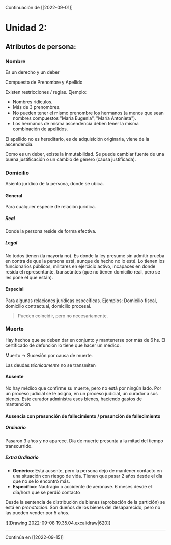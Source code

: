 Continuación de [[2022-09-01]]
# Unidad 2:
## Atributos de persona:
### Nombre
Es un derecho y un deber

Compuesto de Prenombre y Apellido

Existen restricciones / reglas. Ejemplo:
- Nombres ridículos.
- Más de 3 prenombres.
- No pueden tener el mismo prenombre los hermanos (a menos que sean nombres compuestos "María Eugenia", "María Antonieta").
- Los hermanos de misma ascendencia deben tener la misma combinación de apellidos.

El apellido no es hereditario, es de adquisición originaria, viene de la ascendencia.

Como es un deber, existe la inmutabilidad. Se puede cambiar fuente de una buena justificación o un cambio de género (causa justificada).

### Domicilio
Asiento jurídico de la persona, donde se ubica.

#### General
Para cualquier especie de relación jurídica.
##### Real
Donde la persona reside de forma efectiva.

##### Legal
No todos tienen (la mayoría no). Es donde la ley presume sin admitir prueba en contra de que la persona está, aunque de hecho no lo esté. Lo tienen los funcionarios públicos, militares en ejercicio activo, incapaces en donde resida el representante, transeúntes (que no tienen domicilio real, pero se les pone el que están).

#### Especial
Para algunas relaciones jurídicas específicas.
Ejemplos: Domicilio fiscal, domicilio contractual, domicilio procesal.

> Pueden coincidir, pero no necesariamente.

### Muerte
Hay hechos que se deben dar en conjunto y mantenerse por más de 6 hs. 
El certificado de defunción lo tiene que hacer un médico.

Muerto -> Sucesión por causa de muerte.

Las deudas _técnicamente_ no se transmiten

#### Ausente
No hay médico que confirme su muerte, pero no está por ningún lado.
Por un proceso judicial se le asigna, en un proceso judicial, un curador a sus bienes. Este curador administra esos bienes, haciendo gastos de mantención.

#### Ausencia con presunción de fallecimiento / presunción de fallecimiento
##### Ordinario
Pasaron 3 años y no aparece. Día de muerte presunta a la mitad del tiempo transcurrido.

##### Extra Ordinario
- **Genérico**: Está ausente, pero la persona dejo de mantener contacto en una situación con riesgo de vida. Tienen que pasar 2 años desde el día que no se lo encontró más.
- **Especifico**: Naufragio o accidente de aeronave. 6 meses desde el día/hora que se perdió contacto

Desde la sentencia de distribución de bienes (aprobación de la partición) se está en _prenotacion_. Son dueños de los bienes del desaparecido, pero no las pueden vender por 5 años.

![[Drawing 2022-09-08 19.35.04.excalidraw|620]]

---

Continúa en [[2022-09-15]]
